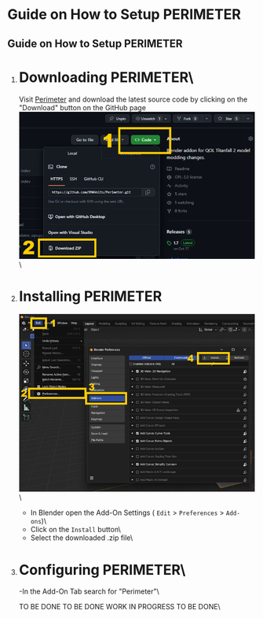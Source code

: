 # Guide on How to Setup PERIMETER

## Guide on How to Setup PERIMETER


1. # Downloading PERIMETER\

    Visit [Perimeter](https://github.com/EM4Volts/Perimeter) and download the latest source code by clicking on the "Download" button on the GitHub page\
    ![Step 1](assets/images/setup/step1.png)\

2. # Installing PERIMETER
    ![Step 2](assets/images/setup/step2.png)\
    - In Blender open the Add-On Settings ( `Edit` > `Preferences` > `Add-ons`)\
    - Click on the `Install` button\
    - Select the downloaded .zip file\
    
3. # Configuring PERIMETER\
	
	-In the Add-On Tab search for "Perimeter"\
	
	TO BE DONE TO BE DONE WORK IN PROGRESS TO BE DONE\
